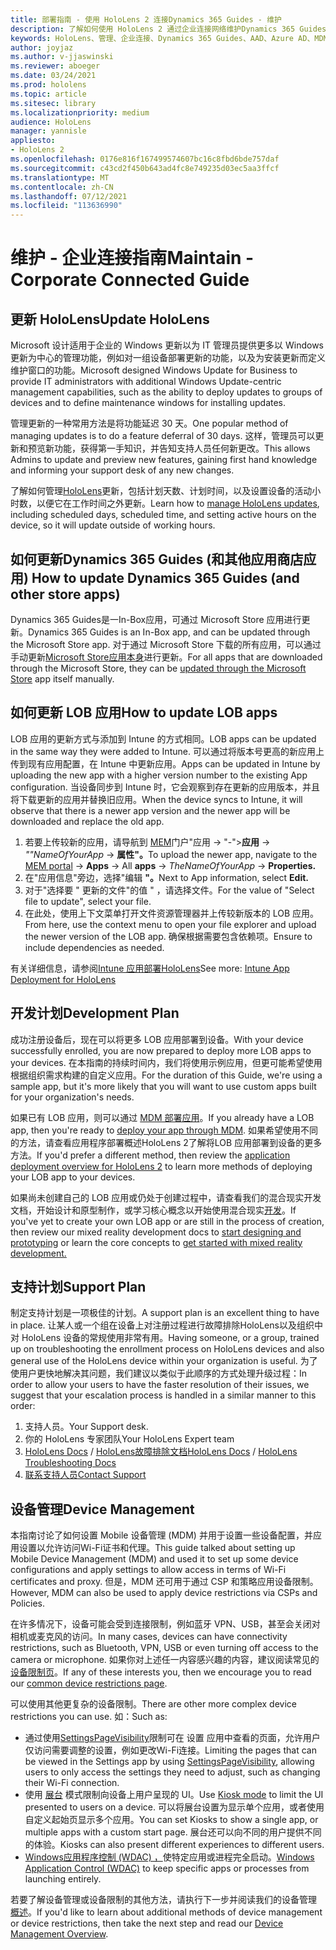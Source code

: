 ```yaml
---
title: 部署指南 - 使用 HoloLens 2 连接Dynamics 365 Guides - 维护
description: 了解如何使用 HoloLens 2 通过企业连接网络维护Dynamics 365 Guides。
keywords: HoloLens、管理、企业连接、Dynamics 365 Guides、AAD、Azure AD、MDM、移动设备管理
author: joyjaz
ms.author: v-jjaswinski
ms.reviewer: aboeger
ms.date: 03/24/2021
ms.prod: hololens
ms.topic: article
ms.sitesec: library
ms.localizationpriority: medium
audience: HoloLens
manager: yannisle
appliesto:
- HoloLens 2
ms.openlocfilehash: 0176e816f167499574607bc16c8fbd6bde757daf
ms.sourcegitcommit: c43cd2f450b643ad4fc8e749235d03ec5aa3ffcf
ms.translationtype: MT
ms.contentlocale: zh-CN
ms.lasthandoff: 07/12/2021
ms.locfileid: "113636990"
---
```

# <a name="maintain---corporate-connected-guide"></a><span data-ttu-id="c2a7d-104">维护 - 企业连接指南</span><span class="sxs-lookup"><span data-stu-id="c2a7d-104">Maintain - Corporate Connected Guide</span></span>

## <a name="update-hololens"></a><span data-ttu-id="c2a7d-105">更新 HoloLens</span><span class="sxs-lookup"><span data-stu-id="c2a7d-105">Update HoloLens</span></span>

<span data-ttu-id="c2a7d-106">Microsoft 设计适用于企业的 Windows 更新以为 IT 管理员提供更多以 Windows 更新为中心的管理功能，例如对一组设备部署更新的功能，以及为安装更新而定义维护窗口的功能。</span><span class="sxs-lookup"><span data-stu-id="c2a7d-106">Microsoft designed Windows Update for Business to provide IT administrators with additional Windows Update-centric management capabilities, such as the ability to deploy updates to groups of devices and to define maintenance windows for installing updates.</span></span>

<span data-ttu-id="c2a7d-107">管理更新的一种常用方法是将功能延迟 30 天。</span><span class="sxs-lookup"><span data-stu-id="c2a7d-107">One popular method of managing updates is to do a feature deferral of 30 days.</span></span> <span data-ttu-id="c2a7d-108">这样，管理员可以更新和预览新功能，获得第一手知识，并告知支持人员任何新更改。</span><span class="sxs-lookup"><span data-stu-id="c2a7d-108">This allows Admins to update and preview new features, gaining first hand knowledge and informing your support desk of any new changes.</span></span>

<span data-ttu-id="c2a7d-109">了解如何管理[HoloLens](/hololens/hololens-updates)更新，包括计划天数、计划时间，以及设置设备的活动小时数，以便它在工作时间之外更新。</span><span class="sxs-lookup"><span data-stu-id="c2a7d-109">Learn how to [manage HoloLens updates](/hololens/hololens-updates), including scheduled days, scheduled time, and setting active hours on the device, so it will update outside of working hours.</span></span>

## <a name="how-to-update-dynamics-365-guides-and-other-store-apps"></a><span data-ttu-id="c2a7d-110">如何更新Dynamics 365 Guides (和其他应用商店应用) </span><span class="sxs-lookup"><span data-stu-id="c2a7d-110">How to update Dynamics 365 Guides (and other store apps)</span></span>

<span data-ttu-id="c2a7d-111">Dynamics 365 Guides是一In-Box应用，可通过 Microsoft Store 应用进行更新。</span><span class="sxs-lookup"><span data-stu-id="c2a7d-111">Dynamics 365 Guides is an In-Box app, and can be updated through the Microsoft Store app.</span></span> <span data-ttu-id="c2a7d-112">对于通过 Microsoft Store 下载的所有应用，可以通过手动更新[Microsoft Store应用本身](/hololens/holographic-store-apps#update-apps)进行更新。</span><span class="sxs-lookup"><span data-stu-id="c2a7d-112">For all apps that are downloaded through the Microsoft Store, they can be [updated through the Microsoft Store](/hololens/holographic-store-apps#update-apps) app itself manually.</span></span>

## <a name="how-to-update-lob-apps"></a><span data-ttu-id="c2a7d-113">如何更新 LOB 应用</span><span class="sxs-lookup"><span data-stu-id="c2a7d-113">How to update LOB apps</span></span>

<span data-ttu-id="c2a7d-114">LOB 应用的更新方式与添加到 Intune 的方式相同。</span><span class="sxs-lookup"><span data-stu-id="c2a7d-114">LOB apps can be updated in the same way they were added to Intune.</span></span> <span data-ttu-id="c2a7d-115">可以通过将版本号更高的新应用上传到现有应用配置，在 Intune 中更新应用。</span><span class="sxs-lookup"><span data-stu-id="c2a7d-115">Apps can be updated in Intune by uploading the new app with a higher version number to the existing App configuration.</span></span> <span data-ttu-id="c2a7d-116">当设备同步到 Intune 时，它会观察到存在更新的应用版本，并且将下载更新的应用并替换旧应用。</span><span class="sxs-lookup"><span data-stu-id="c2a7d-116">When the device syncs to Intune, it will observe that there is a newer app version and the newer app will be downloaded and replace the old app.</span></span>

1. <span data-ttu-id="c2a7d-117">若要上传较新的应用，请导航到 [MEM](https://endpoint.microsoft.com/#home)门户"应用  ->  "-">**应用**  ->  *""NameOfYourApp*  ->  **属性"。**</span><span class="sxs-lookup"><span data-stu-id="c2a7d-117">To upload the newer app, navigate to the [MEM portal](https://endpoint.microsoft.com/#home) -> **Apps** -> All **apps** -> *TheNameOfYourApp* -> **Properties.**</span></span>
2. <span data-ttu-id="c2a7d-118">在"应用信息"旁边，选择"编辑 **"。**</span><span class="sxs-lookup"><span data-stu-id="c2a7d-118">Next to App information, select **Edit.**</span></span>
3. <span data-ttu-id="c2a7d-119">对于"选择要 &quot; 更新的文件"的值 &quot; ，请选择文件。</span><span class="sxs-lookup"><span data-stu-id="c2a7d-119">For the value of &quot;Select file to update&quot;, select your file.</span></span>
4. <span data-ttu-id="c2a7d-120">在此处，使用上下文菜单打开文件资源管理器并上传较新版本的 LOB 应用。</span><span class="sxs-lookup"><span data-stu-id="c2a7d-120">From here, use the context menu to open your file explorer and upload the newer version of the LOB app.</span></span> <span data-ttu-id="c2a7d-121">确保根据需要包含依赖项。</span><span class="sxs-lookup"><span data-stu-id="c2a7d-121">Ensure to include dependencies as needed.</span></span>

<span data-ttu-id="c2a7d-122">有关详细信息，请参阅[Intune 应用部署HoloLens](/hololens/app-deploy-intune)</span><span class="sxs-lookup"><span data-stu-id="c2a7d-122">See more: [Intune App Deployment for HoloLens](/hololens/app-deploy-intune)</span></span>

## <a name="development-plan"></a><span data-ttu-id="c2a7d-123">开发计划</span><span class="sxs-lookup"><span data-stu-id="c2a7d-123">Development Plan</span></span>

<span data-ttu-id="c2a7d-124">成功注册设备后，现在可以将更多 LOB 应用部署到设备。</span><span class="sxs-lookup"><span data-stu-id="c2a7d-124">With your device successfully enrolled, you are now prepared to deploy more LOB apps to your devices.</span></span> <span data-ttu-id="c2a7d-125">在本指南的持续时间内，我们将使用示例应用，但更可能希望使用根据组织需求构建的自定义应用。</span><span class="sxs-lookup"><span data-stu-id="c2a7d-125">For the duration of this Guide, we're using a sample app, but it's more likely that you will want to use custom apps built for your organization's needs.</span></span>

<span data-ttu-id="c2a7d-126">如果已有 LOB 应用，则可以通过 [MDM 部署应用](/hololens/app-deploy-intune)。</span><span class="sxs-lookup"><span data-stu-id="c2a7d-126">If you already have a LOB app, then you're ready to [deploy your app through MDM](/hololens/app-deploy-intune).</span></span> <span data-ttu-id="c2a7d-127">如果希望使用不同的方法，请查看应用程序部署概述HoloLens 2了解将[](/hololens/app-deploy-overview)LOB 应用部署到设备的更多方法。</span><span class="sxs-lookup"><span data-stu-id="c2a7d-127">If you'd prefer a different method, then review the [application deployment overview for HoloLens 2](/hololens/app-deploy-overview) to learn more methods of deploying your LOB app to your devices.</span></span>

<span data-ttu-id="c2a7d-128">如果尚未创建自己的 LOB 应用或仍处于创建过程中，请查看我们的混合现实开发文档，开始设计和原型制作，或学习核心概念[](/windows/mixed-reality/design/design)以开始使用混合现实[开发](/windows/mixed-reality/discover/get-started-with-mr)。</span><span class="sxs-lookup"><span data-stu-id="c2a7d-128">If you've yet to create your own LOB app or are still in the process of creation, then review our mixed reality development docs to [start designing and prototyping](/windows/mixed-reality/design/design) or learn the core concepts to [get started with mixed reality development.](/windows/mixed-reality/discover/get-started-with-mr)</span></span>

## <a name="support-plan"></a><span data-ttu-id="c2a7d-129">支持计划</span><span class="sxs-lookup"><span data-stu-id="c2a7d-129">Support Plan</span></span>

<span data-ttu-id="c2a7d-130">制定支持计划是一项极佳的计划。</span><span class="sxs-lookup"><span data-stu-id="c2a7d-130">A support plan is an excellent thing to have in place.</span></span> <span data-ttu-id="c2a7d-131">让某人或一个组在设备上对注册过程进行故障排除HoloLens以及组织中对 HoloLens 设备的常规使用非常有用。</span><span class="sxs-lookup"><span data-stu-id="c2a7d-131">Having someone, or a group, trained up on troubleshooting the enrollment process on HoloLens devices and also general use of the HoloLens device within your organization is useful.</span></span> <span data-ttu-id="c2a7d-132">为了使用户更快地解决其问题，我们建议以类似于此顺序的方式处理升级过程：</span><span class="sxs-lookup"><span data-stu-id="c2a7d-132">In order to allow your users to have the faster resolution of their issues, we suggest that your escalation process is handled in a similar manner to this order:</span></span>

1. <span data-ttu-id="c2a7d-133">支持人员。</span><span class="sxs-lookup"><span data-stu-id="c2a7d-133">Your Support desk.</span></span>
2. <span data-ttu-id="c2a7d-134">你的 HoloLens 专家团队</span><span class="sxs-lookup"><span data-stu-id="c2a7d-134">Your HoloLens Expert team</span></span>
3. <span data-ttu-id="c2a7d-135">[HoloLens Docs](/hololens/)  / [HoloLens故障排除文档](/hololens/hololens-troubleshooting)</span><span class="sxs-lookup"><span data-stu-id="c2a7d-135">[HoloLens Docs](/hololens/) / [HoloLens Troubleshooting Docs](/hololens/hololens-troubleshooting)</span></span>
4. [<span data-ttu-id="c2a7d-136">联系支持人员</span><span class="sxs-lookup"><span data-stu-id="c2a7d-136">Contact Support</span></span>](https://support.serviceshub.microsoft.com/supportforbusiness/create?sapId=e9391227-fa6d-927b-0fff-f96288631b8f)

## <a name="device-management"></a><span data-ttu-id="c2a7d-137">设备管理</span><span class="sxs-lookup"><span data-stu-id="c2a7d-137">Device Management</span></span>

<span data-ttu-id="c2a7d-138">本指南讨论了如何设置 Mobile 设备管理 (MDM) 并用于设置一些设备配置，并应用设置以允许访问Wi-Fi证书和代理。</span><span class="sxs-lookup"><span data-stu-id="c2a7d-138">This guide talked about setting up Mobile Device Management (MDM) and used it to set up some device configurations and apply settings to allow access in terms of Wi-Fi certificates and proxy.</span></span> <span data-ttu-id="c2a7d-139">但是，MDM 还可用于通过 CSP 和策略应用设备限制。</span><span class="sxs-lookup"><span data-stu-id="c2a7d-139">However, MDM can also be used to apply device restrictions via CSPs and Policies.</span></span>

<span data-ttu-id="c2a7d-140">在许多情况下，设备可能会受到连接限制，例如蓝牙 VPN、USB，甚至会关闭对相机或麦克风的访问。</span><span class="sxs-lookup"><span data-stu-id="c2a7d-140">In many cases, devices can have connectivity restrictions, such as Bluetooth, VPN, USB or even turning off access to the camera or microphone.</span></span> <span data-ttu-id="c2a7d-141">如果你对上述任一内容感兴趣的内容，建议阅读常见的 [设备限制页](/hololens/hololens-common-device-restrictions)。</span><span class="sxs-lookup"><span data-stu-id="c2a7d-141">If any of these interests you, then we encourage you to read our [common device restrictions page](/hololens/hololens-common-device-restrictions).</span></span>

<span data-ttu-id="c2a7d-142">可以使用其他更复杂的设备限制。</span><span class="sxs-lookup"><span data-stu-id="c2a7d-142">There are other more complex device restrictions you can use.</span></span> <span data-ttu-id="c2a7d-143">如：</span><span class="sxs-lookup"><span data-stu-id="c2a7d-143">Such as:</span></span>

- <span data-ttu-id="c2a7d-144">通过使用[SettingsPageVisibility](/hololens/settings-uri-list)限制可在 设置 应用中查看的页面，允许用户仅访问需要调整的设置，例如更改Wi-Fi连接。</span><span class="sxs-lookup"><span data-stu-id="c2a7d-144">Limiting the pages that can be viewed in the Settings app by using [SettingsPageVisibility](/hololens/settings-uri-list), allowing users to only access the settings they need to adjust, such as changing their Wi-Fi connection.</span></span>
- <span data-ttu-id="c2a7d-145">使用 [展台](/hololens/hololens-kiosk) 模式限制向设备上用户呈现的 UI。</span><span class="sxs-lookup"><span data-stu-id="c2a7d-145">Use [Kiosk mode](/hololens/hololens-kiosk) to limit the UI presented to users on a device.</span></span> <span data-ttu-id="c2a7d-146">可以将展台设置为显示单个应用，或者使用自定义起始页显示多个应用。</span><span class="sxs-lookup"><span data-stu-id="c2a7d-146">You can set Kiosks to show a single app, or multiple apps with a custom start page.</span></span> <span data-ttu-id="c2a7d-147">展台还可以向不同的用户提供不同的体验。</span><span class="sxs-lookup"><span data-stu-id="c2a7d-147">Kiosks can also present different experiences to different users.</span></span>
- <span data-ttu-id="c2a7d-148">[Windows应用程序控制 (WDAC) ，](/hololens/windows-defender-application-control-wdac)使特定应用或进程完全启动。</span><span class="sxs-lookup"><span data-stu-id="c2a7d-148">[Windows Application Control (WDAC)](/hololens/windows-defender-application-control-wdac) to keep specific apps or processes from launching entirely.</span></span>

<span data-ttu-id="c2a7d-149">若要了解设备管理或设备限制的其他方法，请执行下一步并阅读我们的设备管理 [概述](/hololens/hololens-csp-policy-overview)。</span><span class="sxs-lookup"><span data-stu-id="c2a7d-149">If you'd like to learn about additional methods of device management or device restrictions, then take the next step and read our [Device Management Overview](/hololens/hololens-csp-policy-overview).</span></span>





